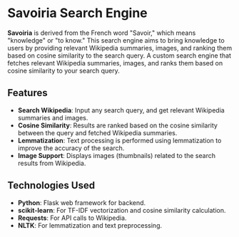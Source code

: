 # **Savoiria Search Engine**
**Savoiria** is derived from the French word "Savoir," which means "knowledge" or "to know." This search engine aims to bring knowledge to users by providing relevant Wikipedia summaries, images, and ranking them based on cosine similarity to the search query.
A custom search engine that fetches relevant Wikipedia summaries, images, and ranks them based on cosine similarity to your search query.

## **Features**

- **Search Wikipedia**: Input any search query, and get relevant Wikipedia summaries and images.
- **Cosine Similarity**: Results are ranked based on the cosine similarity between the query and fetched Wikipedia summaries.
- **Lemmatization**: Text processing is performed using lemmatization to improve the accuracy of the search.
- **Image Support**: Displays images (thumbnails) related to the search results from Wikipedia.

## **Technologies Used**

- **Python**: Flask web framework for backend.
- **scikit-learn**: For TF-IDF vectorization and cosine similarity calculation.
- **Requests**: For API calls to Wikipedia.
- **NLTK**: For lemmatization and text preprocessing.




